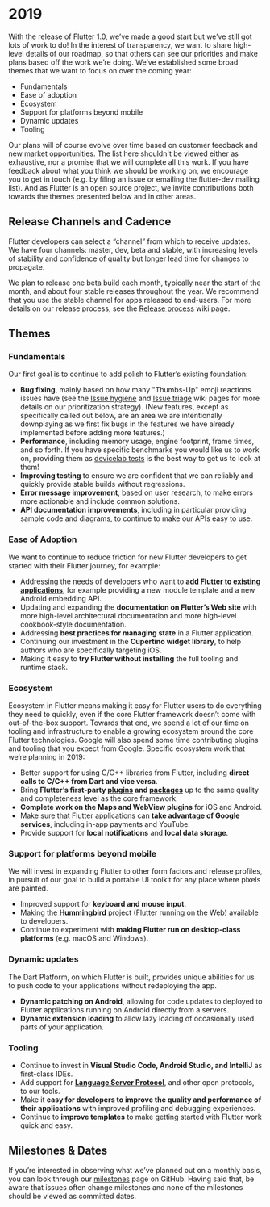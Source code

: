 # 2019
With the release of Flutter 1.0, we’ve made a good start but we’ve still got lots of work to do! In the interest of transparency, we want to share high-level details of our roadmap, so that others can see our priorities and make plans based off the work we’re doing.
We’ve established some broad themes that we want to focus on over the coming year:
- Fundamentals
- Ease of adoption
- Ecosystem
- Support for platforms beyond mobile
- Dynamic updates
- Tooling

Our plans will of course evolve over time based on customer feedback and new market opportunities. The list here shouldn't be viewed either as exhaustive, nor a promise that we will complete all this work. If you have feedback about what you think we should be working on, we encourage you to get in touch (e.g. by filing an issue or emailing the flutter-dev mailing list). And as Flutter is an open source project, we invite contributions both towards the themes presented below and in other areas.
## Release Channels and Cadence
Flutter developers can select a “channel” from which to receive updates. We have four channels: master, dev, beta and stable, with increasing levels of stability and confidence of quality but longer lead time for changes to propagate. 

We plan to release one beta build each month, typically near the start of the month, and about four stable releases throughout the year. We recommend that you use the stable channel for apps released to end-users. For more details on our release process, see the [Release process](https://github.com/flutter/flutter/wiki/Release-process) wiki page.
## Themes
### Fundamentals
Our first goal is to continue to add polish to Flutter’s existing foundation:
- **Bug fixing**, mainly based on how many "Thumbs-Up" emoji reactions issues have (see the [Issue hygiene](https://github.com/flutter/flutter/wiki/Issue-hygiene) and [Issue triage](https://github.com/flutter/flutter/wiki/Triage) wiki pages for more details on our prioritization strategy). (New features, except as specifically called out below, are an area we are intentionally downplaying as we first fix bugs in the features we have already implemented before adding more features.)
- **Performance**, including memory usage, engine footprint, frame times, and so forth. If you have specific benchmarks you would like us to work on, providing them as [devicelab tests](https://github.com/flutter/flutter/tree/master/dev/devicelab) is the best way to get us to look at them!
- **Improving testing** to ensure we are confident that we can reliably and quickly provide stable builds without regressions.
- **Error message improvement**, based on user research, to make errors more actionable and include common solutions.
- **API documentation improvements**, including in particular providing sample code and diagrams, to continue to make our APIs easy to use.
### Ease of Adoption
We want to continue to reduce friction for new Flutter developers to get started with their Flutter journey, for example:
- Addressing the needs of developers who want to **[add Flutter to existing applications](https://github.com/flutter/flutter/wiki/Add-Flutter-to-existing-apps)**, for example providing a new module template and a new Android embedding API.
- Updating and expanding the **documentation on Flutter’s Web site** with more high-level architectural documentation and more high-level cookbook-style documentation.
- Addressing **best practices for managing state** in a Flutter application.
- Continuing our investment in the **Cupertino widget library**, to help authors who are specifically targeting iOS.
- Making it easy to **try Flutter without installing** the full tooling and runtime stack.
### Ecosystem
Ecosystem in Flutter means making it easy for Flutter users to do everything they need to quickly, even if the core Flutter framework doesn’t come with out-of-the-box support. Towards that end, we spend a lot of our time on tooling and infrastructure to enable a growing ecosystem around the core Flutter technologies. Google will also spend some time contributing plugins and tooling that you expect from Google.
Specific ecosystem work that we’re planning in 2019:
- Better support for using C/C++ libraries from Flutter, including **direct calls to C/C++ from Dart and vice versa**.
- Bring **Flutter’s first-party [plugins](https://github.com/flutter/plugins/tree/master/packages) and [packages](https://github.com/flutter/packages/tree/master/packages)** up to the same quality and completeness level as the core framework.
- **Complete work on the Maps and WebView plugins** for iOS and Android.
- Make sure that Flutter applications can **take advantage of Google services**, including in-app payments and YouTube.
- Provide support for  **local notifications** and **local data storage**.
### Support for platforms beyond mobile
We will invest in expanding Flutter to other form factors and release profiles, in pursuit of our goal to build a portable UI toolkit for any place where pixels are painted. 
- Improved support for **keyboard and mouse input**.
- Making [the **Hummingbird** project](https://medium.com/flutter-io/hummingbird-building-flutter-for-the-web-e687c2a023a8) (Flutter running on the Web) available to developers.
- Continue to experiment with **making Flutter run on desktop-class platforms** (e.g. macOS and Windows).
### Dynamic updates
The Dart Platform, on which Flutter is built, provides unique abilities for us to push code to your applications without redeploying the app.
- **Dynamic patching on Android**, allowing for code updates to deployed to Flutter applications running on Android directly from a servers.
- **Dynamic extension loading** to allow lazy loading of occasionally used parts of your application.
### Tooling
- Continue to invest in **Visual Studio Code, Android Studio, and IntelliJ** as first-class IDEs.
- Add support for **[Language Server Protocol](https://langserver.org/)**, and other open protocols, to our tools.
- Make it **easy for developers to improve the quality and performance of their applications** with improved profiling and debugging experiences.
- Continue to **improve templates** to make getting started with Flutter work quick and easy.
## Milestones & Dates
If you’re interested in observing what we’ve planned out on a monthly basis, you can look through our [milestones](https://github.com/flutter/flutter/milestones?direction=asc&sort=due_date&state=open) page on GitHub. Having said that, be aware that issues often change milestones and none of the milestones should be viewed as committed dates.

